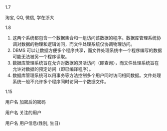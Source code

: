 1.7

淘宝, QQ, 微信, 学在浙大

1.8

1. 这两个系统都包含一个数据集合和一组访问该数据的程序。数据库管理系统协调对数据的物理和逻辑访问，而文件处理系统仅协调物理访问。
2. DBMS 可以让数据方便多个程序共享，而文件处理系统中一个程序编写的数据可能无法被另一个程序读取。
3. 数据库管理系统旨在允许对数据的灵活访问（即查询），而文件处理系统旨在允许对数据的预定访问（即已编译程序）。
4. 数据库管理系统可以用事务等方法控制多个用户同时访问相同数据。文件处理系统一般不允许多个程序同时访问一个数据文件。

1.15

用户名 加密后的密码

用户名 关注的用户

用户名 用户信息(性别, 生日)
